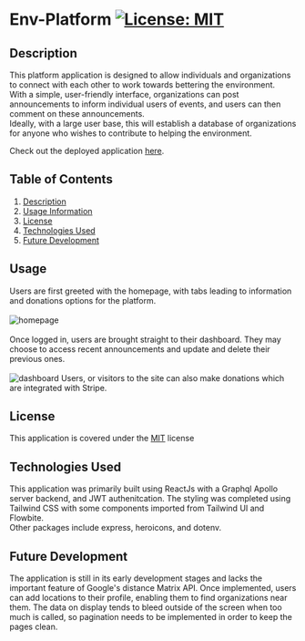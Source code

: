 # Env-Platform [![License: MIT](https://img.shields.io/badge/License-MIT-yellow.svg)](https://opensource.org/licenses/MIT)

## Description

  This platform application is designed to allow individuals and organizations to connect with each other to work towards bettering the environment.
  <br/> 
  With a simple, user-friendly interface, organizations can post announcements to inform individual users of events, and users can then comment on these announcements. 
  <br/>
  Ideally, with a large user base, this will establish a database of organizations for anyone who wishes to contribute to helping the environment.
  
  Check out the deployed application [here](https://peaceful-dusk-77237.herokuapp.com/).

## Table of Contents
1.  [Description](#description)<br/>
2.  [Usage Information](#usage)<br/>
3.  [License](#license)<br/>
4.  [Technologies Used](#technologies-used)<br/>
5.  [Future Development](#future-development)<br/>


## Usage
Users are first greeted with the homepage, with tabs leading to information and donations options for the platform. <br/>
  <br/>
  ![homepage](/client/src/assets/images/homepage1.png)
  <br/><br/>
  Once logged in, users are brought straight to their dashboard. They may choose to access recent announcements and update and delete their previous ones.
  <br/><br/>
  ![dashboard](/client/src/assets/images/dashboard.png)
  Users, or visitors to the site can also make donations which are integrated with Stripe.




## License
This application is covered under the [MIT](https://opensource.org/licenses/MIT) license

## Technologies Used
This application was primarily built using ReactJs with a Graphql Apollo server backend, and JWT authenitcation. The styling was completed using Tailwind CSS with some components imported from Tailwind UI and Flowbite. 
<br/>
Other packages include express, heroicons, and dotenv.

## Future Development
The application is still in its early development stages and lacks the important feature of Google's distance Matrix API. Once implemented, users can add locations to their profile, enabling them to find organizations near them. The data on display tends to bleed outside of the screen when too much is called, so pagination needs to be implemented in order to keep the pages clean. 


